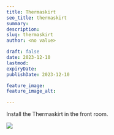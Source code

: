 ```yaml
---
title: Thermaskirt
seo_title: thermaskirt
summary: 
description: 
slug: thermaskirt
author: <no value>

draft: false
date: 2023-12-10
lastmod: 
expiryDate: 
publishDate: 2023-12-10

feature_image: 
feature_image_alt: 

---
```

Install the Thermaskirt in the front room.

![](/images/.jpeg) 